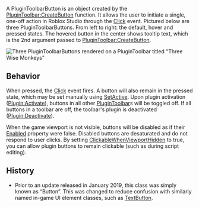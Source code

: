 A PluginToolbarButton is an object created by the [PluginToolbar:CreateButton](https://developer.roblox.com/en-us/api-reference/function/PluginToolbar/CreateButton) function. It allows the user to initiate a single, one-off action in Roblox Studio through the [Click](https://developer.roblox.com/en-us/api-reference/event/PluginToolbarButton/Click) event. Pictured below are three PluginToolbarButtons. From left to right: the default, hover and pressed states. The hovered button in the center shows tooltip text, which is the 2nd argument passed to [PluginToolbar:CreateButton](https://developer.roblox.com/en-us/api-reference/function/PluginToolbar/CreateButton).

![Three PluginToolbarButtons rendered on a PluginToolbar titled "Three Wise Monkeys"](https://developer.roblox.com/assets/blt3d234c03ebdc6750/PluginToolbarButton-light.png)

Behavior
--------

When pressed, the [Click](https://developer.roblox.com/en-us/api-reference/event/PluginToolbarButton/Click) event fires. A button will also remain in the pressed state, which may be set manually using [SetActive](https://developer.roblox.com/en-us/api-reference/function/PluginToolbarButton/SetActive). Upon plugin activation ([Plugin:Activate](https://developer.roblox.com/en-us/api-reference/function/Plugin/Activate)), buttons in all other [PluginToolbar](https://developer.roblox.com/en-us/api-reference/class/PluginToolbar)s will be toggled off. If all buttons in a toolbar are off, the toolbar's plugin is deactivated ([Plugin:Deactivate](https://developer.roblox.com/en-us/api-reference/function/Plugin/Deactivate)).

When the game viewport is not visible, buttons will be disabled as if their [Enabled](https://developer.roblox.com/en-us/api-reference/property/PluginToolbarButton/Enabled) property were false. Disabled buttons are desaturated and do not respond to user clicks. By setting [ClickableWhenViewportHidden](https://developer.roblox.com/en-us/api-reference/property/PluginToolbarButton/ClickableWhenViewportHidden) to true, you can allow plugin buttons to remain clickable (such as during script editing).

History
-------

*   Prior to an update released in January 2019, this class was simply known as “Button”. This was changed to reduce confusion with similarly named in-game UI element classes, such as [TextButton](https://developer.roblox.com/en-us/api-reference/class/TextButton).